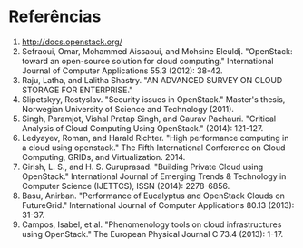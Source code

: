 # Referências

1. http://docs.openstack.org/
2. Sefraoui, Omar, Mohammed Aissaoui, and Mohsine Eleuldj. "OpenStack: toward an open-source solution for cloud computing." International Journal of Computer Applications 55.3 (2012): 38-42.
3. Raju, Latha, and Lalitha Shastry. "AN ADVANCED SURVEY ON CLOUD STORAGE FOR ENTERPRISE."
4. Slipetskyy, Rostyslav. "Security issues in OpenStack." Master's thesis, Norwegian University of Science and Technology (2011).
5. Singh, Paramjot, Vishal Pratap Singh, and Gaurav Pachauri. "Critical Analysis of Cloud Computing Using OpenStack." (2014): 121-127.
6. Ledyayev, Roman, and Harald Richter. "High performance computing in a cloud using openstack." The Fifth International Conference on Cloud Computing, GRIDs, and Virtualization. 2014.
7. Girish, L. S., and H. S. Guruprasad. "Building Private Cloud using OpenStack." International Journal of Emerging Trends & Technology in Computer Science (IJETTCS), ISSN (2014): 2278-6856.
8. Basu, Anirban. "Performance of Eucalyptus and OpenStack Clouds on FutureGrid." International Journal of Computer Applications 80.13 (2013): 31-37.
9. Campos, Isabel, et al. "Phenomenology tools on cloud infrastructures using OpenStack." The European Physical Journal C 73.4 (2013): 1-17.
